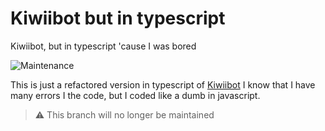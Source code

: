 # Kiwiibot but in typescript
Kiwiibot, but in typescript 'cause I was bored

![Maintenance](https://img.shields.io/maintenance/no/2021?style=flat-square)

This is just a refactored version in typescript of [Kiwiibot](https://github.com/Rapougnac/Kiwiibot)
I know that I have many errors I the code, but I coded like a dumb in javascript.

> ⚠️ This branch will no longer be maintained
